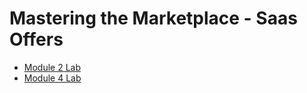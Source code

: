# Mastering the Marketplace - Saas Offers

- [Module 2 Lab](./module2/README.md)
- [Module 4 Lab](./module4/README.md)